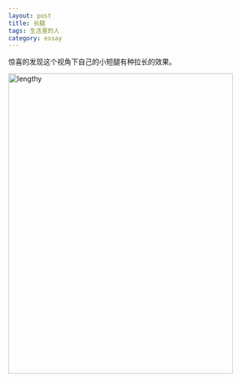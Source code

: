 ```yaml
---
layout: post
title: 长腿
tags: 生活里的人
category: essay
---
```




惊喜的发现这个视角下自己的小短腿有种拉长的效果。



<a href="https://www.flickr.com/photos/184889854@N06/" title="lengthy"><img src="https://live.staticflickr.com/65535/48872573376_0677e4b820_k.jpg" width="450" height="600" alt="lengthy"></a>




